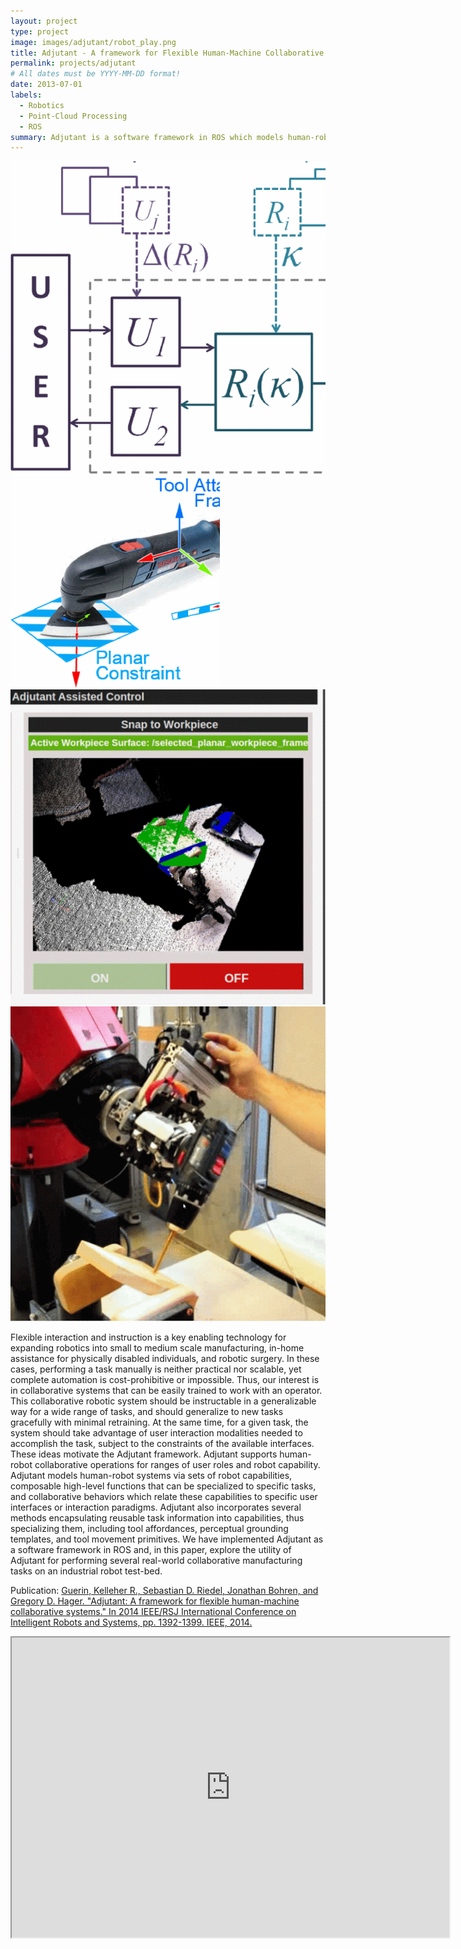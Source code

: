 ```yaml
---
layout: project
type: project
image: images/adjutant/robot_play.png
title: Adjutant - A framework for Flexible Human-Machine Collaborative Systems
permalink: projects/adjutant
# All dates must be YYYY-MM-DD format!
date: 2013-07-01
labels:
  - Robotics
  - Point-Cloud Processing
  - ROS
summary: Adjutant is a software framework in ROS which models human-robot collaborative systems via sets of robot capabilities that can be specialized to specific tasks, and collaborative behaviors which relate these capabilities to specific user interfaces or interaction paradigms.
---
```


<div class="ui small rounded images">
  <img class="ui image" src="../images/adjutant/formal_.png">
  <img class="ui image" src="../images/adjutant/tools_.png">
  <img class="ui image" src="../images/adjutant/ui_.png">
  <img class="ui image" src="../images/adjutant/robot_.png">
</div>

Flexible interaction and instruction is a key enabling technology for expanding robotics into small to medium scale manufacturing, in-home assistance for physically disabled individuals, and robotic surgery. In these cases, performing a task manually is neither practical nor scalable, yet complete automation is cost-prohibitive or impossible. Thus, our interest is in collaborative systems that can be easily trained to work with an operator. This collaborative robotic system should be instructable in a generalizable way for a wide range of tasks, and should generalize to new tasks gracefully with minimal retraining. At the same time, for a given task, the system should take advantage of user interaction modalities needed to accomplish the task, subject to the constraints of the available interfaces. These ideas motivate the Adjutant framework. Adjutant supports human-robot collaborative operations for ranges of user roles and robot capability. Adjutant models human-robot systems via sets of robot capabilities, composable high-level functions that can be specialized to specific tasks, and collaborative behaviors which relate these capabilities to specific user interfaces or interaction paradigms. Adjutant also incorporates several methods encapsulating reusable task information into capabilities, thus specializing them, including tool affordances, perceptual grounding templates, and tool movement primitives. We have implemented Adjutant as a software framework in ROS and, in this paper, explore the utility of Adjutant for performing several real-world collaborative manufacturing tasks on an industrial robot test-bed.

Publication: <a href="https://ieeexplore.ieee.org/abstract/document/6942739">Guerin, Kelleher R., Sebastian D. Riedel, Jonathan Bohren, and Gregory D. Hager. "Adjutant: A framework for flexible human-machine collaborative systems." In 2014 IEEE/RSJ International Conference on Intelligent Robots and Systems, pp. 1392-1399. IEEE, 2014.</a>

<div class="embed-container">
  <iframe src="https://drive.google.com/file/d/1SY22FvxzqOUPO08vG41fKPCf5bBPtKFn/preview" width="700" height="480"></iframe>
</div>
